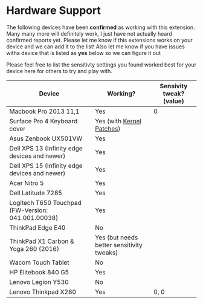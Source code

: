 # Hardware Support

The following devices have been **confirmed** as working with this extension. Many many more will definitely work, I just have not actually heard confirmed reports yet. Please let me know if this extensions works on your device and we can add it to the list! Also let me know if you have issues witha  device that is listed as **yes** below so we can figure it out

Please feel free to list the sensitivty settings you found worked best for your device here for others to try and play with. 

| Device | Working? | Sensivity tweak? (value) |
| --- | --- | --- |
| Macbook Pro 2013 11,1 | Yes | 0 |
| Surface Pro 4 Keyboard cover  | Yes (with [Kernel Patches](https://github.com/matthewwardrop/linux-surfacepro3)) | |
| Asus Zenbook UX501VW | Yes | |
| Dell XPS 13 (Infinity edge devices and newer) | Yes | |
| Dell XPS 15 (Infinity edge devices and newer) | Yes | |
| Acer Nitro 5 | Yes | |
| Dell Latitude 7285 | Yes | |
| Logitech T650 Touchpad (FW-Version: 041.001.00038) | Yes | |
| ThinkPad Edge E40 | No | |
| ThinkPad X1 Carbon & Yoga 260 (2016) | Yes (but needs better sensitivity tweaks) | |
| Wacom Touch Tablet | No | |
| HP Elitebook 840 G5 | Yes | |
| Lenovo Legion Y530 | No | |
| Lenovo Thinkpad X280 | Yes | 0, 0 |
